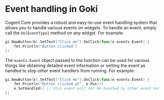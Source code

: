 # Event handling in Goki

Cogent Core provides a robust and easy-to-use event handling system that allows you to handle various events on widgets. To handle an event, simply call the `On[EventType]` method on any widget. For example:

```go
gi.NewButton(b).SetText("Click me").OnClick(func(e events.Event) {
    fmt.Println("Button clicked")
})
```

The `events.Event` object passed to the function can be used for various things like obtaining detailed event information or setting the event as handled to stop other event handlers from running. For example:

```go
gi.NewButton(b).SetText("Click me").OnClick(func(e events.Event) {
    fmt.Println("Button clicked at", e.Pos())
    e.SetHandled() // this event will not be handled by other event handlers now
})
```
